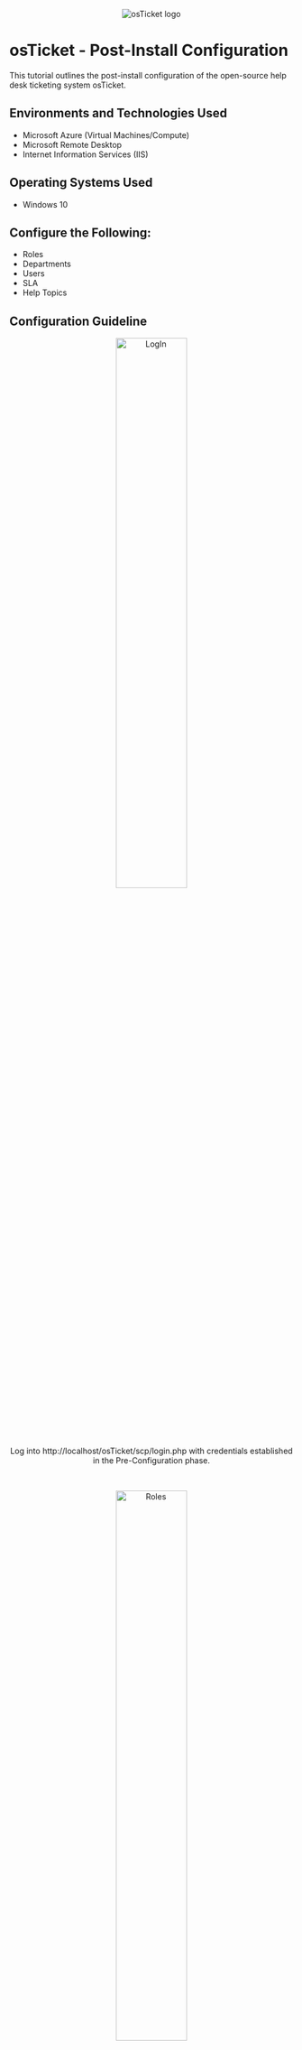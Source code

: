<p align="center">
<img src="https://i.imgur.com/Clzj7Xs.png" alt="osTicket logo"/>
</p>

<h1>osTicket - Post-Install Configuration</h1>
This tutorial outlines the post-install configuration of the open-source help desk ticketing system osTicket.<br />


<h2>Environments and Technologies Used</h2>

- Microsoft Azure (Virtual Machines/Compute)
- Microsoft Remote Desktop
- Internet Information Services (IIS)

<h2>Operating Systems Used </h2>

- Windows 10</b> 

<h2>Configure the Following:</h2>

- Roles
- Departments
- Users
- SLA
- Help Topics

<h2>Configuration Guideline</h2>

<p align="center">
<img src="https://i.imgur.com/OVVVtdx.png" height="50%" width="50%" alt="LogIn"/>
</p>
<p align="center"> Log into http://localhost/osTicket/scp/login.php with credentials established in the Pre-Configuration phase. 
</p>
<br />

<p align="center">
<img src="https://i.imgur.com/xlq2lO0.png" height="50%" width="50%" alt="Roles"/>
</p>
<p> In the Agent Panel, select Roles. Click Add New Role. In the Definition section, type "Supreme Admin". In the Permissions, select all options, then click Add Role. (Pay attention to clicking on "Agent Panel." It changes to "Admin Panel.")
</p>
<br />

<p align="center">
<img src="https://i.imgur.com/OFIRJ57.png" height="50%" width="50%" alt="Departments"/>
</p>
<p align="center"> In the Agent Panel, select Departments. Click Add New Department. Name it "System Administrators" and click Create. 
</p>
<br />

<p align="center">
<img src="https://i.imgur.com/VlCGbFA.png" height="50%" width="50%" alt="Teams"/>
</p>
<p align="center"> In the Agent Panel, select Teams. Click Add Team. Add "Level II Support." Click Create. 
</p>
<br />

<p align="center">
<img src="https://i.imgur.com/XklQWRU.png" height="50%" width="50%" alt="User Access"/>
</p>
<p align="center"> In the Agent Panel, select Settings, then Users. Check the box for Require registration and login to create tickets. Save.
</p>
<br />

<p align="center">
<img src="https://i.imgur.com/SZoYNFe.png" height="50%" width="50%" alt=""/>
</p>
<p> In the Agent Panel, select the Agent tab. Click on Add New Agent. In the Account tab, add Agent's name, e-mail, and user name. (Jane Doe, jane_admin@helper.com, jane_admin.) Unselect the Send the agent a password reset email, and Unselect Require password change at next login. Add password. In the Status and Settings section, check Administrator. 
</p>
<br />

<p align="center">
<img src="https://i.imgur.com/FyuVTK9.png" height="50%" width="50%" alt="Access Tab"/>
</p>
<p align="center"> In the Access tab, select Primary Department as System Administrators. Select role as Supreme Admin. 
</p>
<br />

<p align="center">
<img src="https://i.imgur.com/FUu6qCV.png" height="50%" width="50%" alt="Permissions Tab"/>
</p>
<p> In the Permission tab, go through each of the multiple tabs and select all options. (Jane Doe is an administrator.) For other agent's select options accordingly.  
</p>
<br />

<p align="center">
<img src="https://i.imgur.com/AWyWwMi.png" height="50%" width="50%" alt="Teams Tab"/>
</p>
<p align="center"> In the Teams Tab, select a team such as Level I or add teams. Add Level II Support. Click create. 
</p>
<br />

<p align="center">
<img src="https://i.imgur.com/Dk9c1Zt.png" height="50%" width="50%" alt="John Doe"/>
</p>
<p align="center"> Following the previous methods, create an administrator named John Doe. 
</p>
<br />

<p align="center">
<img src="https://i.imgur.com/b3CmDL6.png" height="50%" width="50%" alt="User Karen"/>
</p>
<p align="center"> Log into the osTicket as jane_admin. In the Admin Panel, select Users and Add New User (Karen Hart; karen@clueless.com). Click Add.  
</p>
<br />

<p align="center">
<img src="https://i.imgur.com/lujmJO3.png" height="50%" width="50%" alt="Register"/>
</p>
<p align="center"> While in the newly created user for Karen Hart, select Register. Select the option to add a password. 
</p>
<br />

<p align="center">
<img src="https://i.imgur.com/MpEhmiQ.png" height="50%" width="50%" alt="Ken Jeong"/>
</p>
<p align="center"> Repeating the previous steps, create a new user. (Ken Jeong; kenjeong@lovemyself.com)
</p>
<br />

<p align="center">
<img src="https://i.imgur.com/gxyucy9.png" height="50%" width="50%" alt="SLA"/>
</p>
<p> In the Agent Panel, select Manage, then Service Level Agreements (SLA). Click Add New SLA Plan. Add the following SLA Plans: SEV-A with a 1 hour grace period with a 24/7 schedule. SEV-B with a 4 hour grace period with a 24/7 schedule. SEV-C with a 8 hour grace period with a Monday-Friday 8 am - 5 pm with US Holidays. 
</p>
<br />

<p align="center">
<img src="https://i.imgur.com/4mZxej0.png" height="50%" width="50%" alt="Help Topics"/>
</p>
<p> In the Agent Panel, go to Manage, then to Help Topics. Add the following Help Topics: Business Critical Outage, Personal Computer Issues, Equipment Request, and Password Reset. It is optional to set the Department, SLA, and Priority. These options will be left in the default for this tutorial.  
</p>
<br />

<p align="center">
<img src="https://i.imgur.com/ubUCd3K.png" height="50%" width="50%" alt="Conclude"/>
</p>
<p align="center"> This concludes the tutorial. The next one will build onto this one with the ticket lifecycle. 
</p>
<br />
